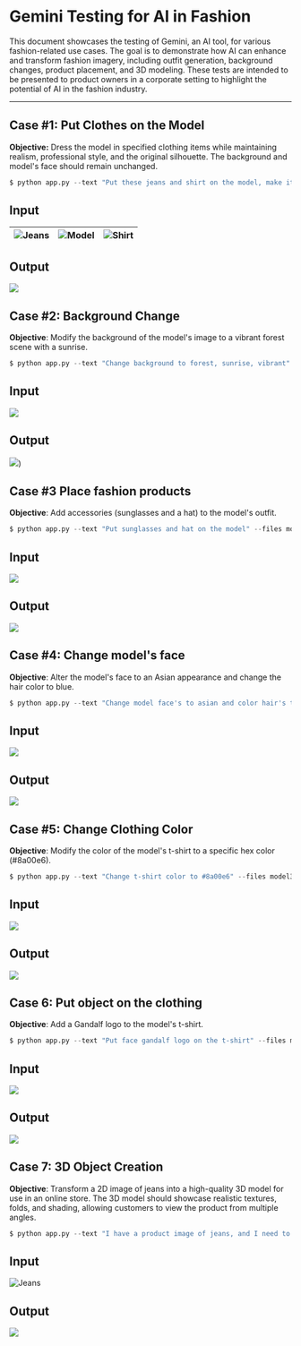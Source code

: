 # Gemini Testing for AI in Fashion

This document showcases the testing of Gemini, an AI tool, for various fashion-related use cases. The goal is to demonstrate how AI can enhance and transform fashion imagery, including outfit generation, background changes, product placement, and 3D modeling. These tests are intended to be presented to product owners in a corporate setting to highlight the potential of AI in the fashion industry.

---




## Case #1: Put Clothes on the Model  
**Objective:** Dress the model in specified clothing items while maintaining realism, professional style, and the original silhouette. The background and model's face should remain unchanged.


```python
$ python app.py --text "Put these jeans and shirt on the model, make it super realistic and keep the professional style, keep the model in the same silhouette, don't change the background and model's face" --files model.jpeg jeans.jpeg shirt.jpeg
```

## Input

| ![Jeans](https://i.postimg.cc/Zn24sB9m/jeans.jpg) | ![Model](https://i.postimg.cc/pV6WL7sS/model.jpg) | ![Shirt](https://i.postimg.cc/nc9Hjk5h/shirt.jpg) |
|---------------------------------------------------|--------------------------------------------------|--------------------------------------------------|

## Output

![](https://i.postimg.cc/wM79kcjF/ai-dhy4igla.png
)

## Case #2: Background Change

**Objective**: Modify the background of the model's image to a vibrant forest scene with a sunrise.

```python
$ python app.py --text "Change background to forest, sunrise, vibrant" --files model2.jpeg 
```

## Input

![](https://i.postimg.cc/3NBcfWtR/model2.jpg)


## Output

![](https://i.postimg.cc/zBTMWxWT/ai-13d-cldn.png))

## Case #3 Place fashion products

**Objective**: Add accessories (sunglasses and a hat) to the model's outfit.

```python
$ python app.py --text "Put sunglasses and hat on the model" --files model2.jpeg 
```

## Input

![](https://i.postimg.cc/3NBcfWtR/model2.jpg)

## Output

![](https://i.postimg.cc/NFZ5V8pG/ai-v1k1nvfn.png)

## Case #4: Change model's face

**Objective**: Alter the model's face to an Asian appearance and change the hair color to blue.

```python
$ python app.py --text "Change model face's to asian and color hair's to blue" --files model2.jpeg
```

## Input

![](https://i.postimg.cc/3NBcfWtR/model2.jpg)

## Output

![](https://i.postimg.cc/RZNfVRWR/ai-2ncw9iqc.png)

## Case #5: Change Clothing Color

**Objective**: Modify the color of the model's t-shirt to a specific hex color (#8a00e6).

```python
$ python app.py --text "Change t-shirt color to #8a00e6" --files model3.jpeg  
```

## Input

![](https://i.postimg.cc/HkF95K5n/model3.jpg)

## Output

![](https://i.postimg.cc/MTS03Q98/ai-lon5kn1d.png)

## Case 6: Put object on the clothing

**Objective**: Add a Gandalf logo to the model's t-shirt.

```python
$ python app.py --text "Put face gandalf logo on the t-shirt" --files model3.jpeg  
```

## Input

![](https://i.postimg.cc/HkF95K5n/model3.jpg)

## Output

![](https://i.postimg.cc/vTcNbKVs/ai-k7fd9gnn.png)

## Case 7: 3D Object Creation

**Objective**: Transform a 2D image of jeans into a high-quality 3D model for use in an online store. The 3D model should showcase realistic textures, folds, and shading, allowing customers to view the product from multiple angles.

```python
$ python app.py --text "I have a product image of jeans, and I need to transform it into a high-quality 3D model for use in an online store. The 3D model should be realistic, with accurate textures, folds, and shading to showcase the jeans in a visually appealing way. The goal is to make the jeans look as lifelike as possible, so customers can view them from multiple angles (front, back, side) and get a clear understanding of the product's design ." --files jeans.jpeg     
```

## Input

![Jeans](https://i.postimg.cc/Zn24sB9m/jeans.jpg)

## Output

![](https://i.postimg.cc/zBsHdb81/ai-xd38hpdc.png)




